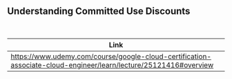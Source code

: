 ## Understanding Committed Use Discounts

<br />

| Link |
| ---- |
| https://www.udemy.com/course/google-cloud-certification-associate-cloud-engineer/learn/lecture/25121416#overview |

<br />
<br />



##
